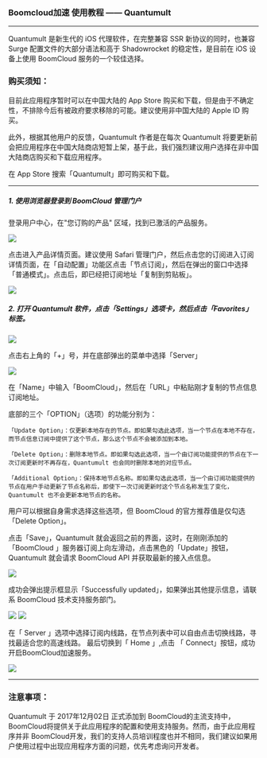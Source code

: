 ### **Boomcloud加速 使用教程 —— Quantumult**

- - -

Quantumult 是新生代的 iOS 代理软件，在完整兼容 SSR 新协议的同时，也兼容 Surge 配置文件的大部分语法和高于 Shadowrocket 的稳定性，是目前在 iOS 设备上使用 BoomCloud 服务的一个较佳选择。

### **购买须知：**

目前此应用程序暂时可以在中国大陆的 App Store 购买和下载，但是由于不确定性，不排除今后有被政府要求移除的可能。建议使用非中国大陆的 Apple ID 购买。

此外，根据其他用户的反馈，Quantumult 作者是在每次 Quantumult 将要更新前会把应用程序在中国大陆商店短暂上架，基于此，我们强烈建议用户选择在非中国大陆商店购买和下载应用程序。

在 App Store 搜索「Quantumult」即可购买和下载。

---

##### 1. 使用浏览器登录到 BoomCloud 管理门户
登录用户中心，在"您订购的产品" 区域，找到已激活的产品服务。

![](/assets/ios/ios-01.png)

点击进入产品详情页面。建议使用 Safari 管理门户，然后点击您的订阅进入订阅详情页面，在「自动配置」功能区点击「节点订阅」，然后在弹出的窗口中选择「普通模式」。点击后，即已经把订阅地址「复制到剪贴板」。

![](/assets/ios/ios-02.png)

##### 2. 打开 Quantumult 软件，点击「Settings」选项卡，然后点击「Favorites」标签。

![](/assets/ios/quantumult-4.png)

点击右上角的「+」号，并在底部弹出的菜单中选择「Server」

![](/assets/ios/quantumult-5.png)

在「Name」中输入「BoomCloud」，然后在「URL」中粘贴刚才复制的节点信息订阅地址。

底部的三个「OPTION」（选项）的功能分别为：

```
「Update Option」：仅更新本地存在的节点。即如果勾选此选项，当一个节点在本地不存在，而节点信息订阅中提供了这个节点，那么这个节点不会被添加到本地。

「Delete Option」：删除本地节点。即如果勾选此选项，当一个由订阅功能提供的节点在下一次订阅更新时不再存在，Quantumult 也会同时删除本地的对应节点。

「Additional Option」：保持本地节点名称。即如果勾选此选项，当一个由订阅功能提供的节点在用户手动更新了节点名称后，即使下一次订阅更新时这个节点名称发生了变化，Quantumult 也不会更新本地节点的名称。
```

用户可以根据自身需求选择这些选项，但 BoomCloud 的官方推荐值是仅勾选「Delete Option」。


点击「Save」，Quantumult 就会返回之前的界面，这时，在刚刚添加的「BoomCloud 」服务器订阅上向左滑动，点击黑色的「Update」按钮，Quantumult 就会请求 BoomCloud API 并获取最新的接入点信息。

![](/assets/ios/quantumult-7.png)

成功会弹出提示框显示「Successfully updated」，如果弹出其他提示信息，请联系 BoomCloud 技术支持服务部门。

![](/assets/ios/quantumult-8.png)
![](/assets/ios/quantumult-4.png)

在「 Server 」选项中选择订阅内线路，在节点列表中可以自由点击切换线路，寻找最适合您的高速线路。
最后切换到「 Home 」,点击 「 Connect」按钮，成功开启BoomCloud加速服务。

![](/assets/ios/quantumult-9.png)

- - -

### **注意事项：**

Quantumult 于 2017年12月02日 正式添加到 BoomCloud的主流支持中，BoomCloud将提供关于此应用程序的配置和使用支持服务。然而，由于此应用程序并非 BoomCloud开发，我们的支持人员培训程度也并不相同，我们建议如果用户使用过程中出现应用程序方面的问题，优先考虑询问开发者。
